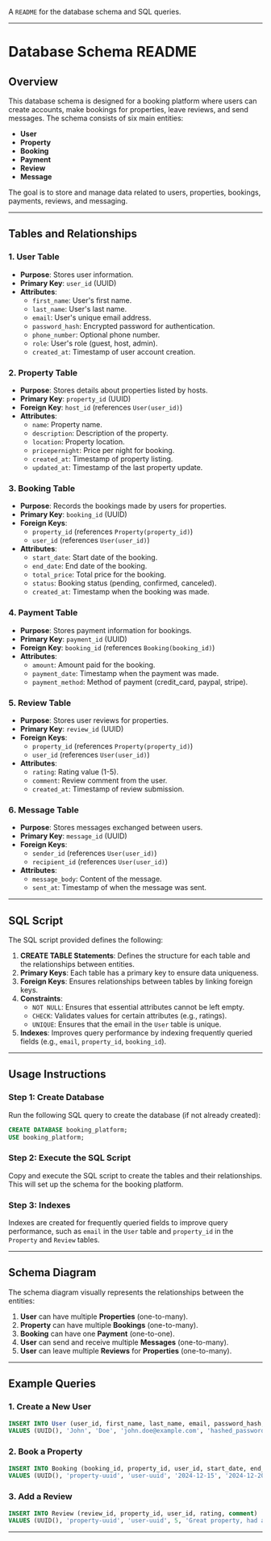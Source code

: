 A `README` for the database schema and SQL queries.

---

# **Database Schema README**

## **Overview**

This database schema is designed for a booking platform where users can create accounts, make bookings for properties, leave reviews, and send messages. The schema consists of six main entities:

- **User**
- **Property**
- **Booking**
- **Payment**
- **Review**
- **Message**

The goal is to store and manage data related to users, properties, bookings, payments, reviews, and messaging.

---

## **Tables and Relationships**

### **1. User Table**

- **Purpose**: Stores user information.
- **Primary Key**: `user_id` (UUID)
- **Attributes**:
  - `first_name`: User's first name.
  - `last_name`: User's last name.
  - `email`: User's unique email address.
  - `password_hash`: Encrypted password for authentication.
  - `phone_number`: Optional phone number.
  - `role`: User's role (guest, host, admin).
  - `created_at`: Timestamp of user account creation.

### **2. Property Table**

- **Purpose**: Stores details about properties listed by hosts.
- **Primary Key**: `property_id` (UUID)
- **Foreign Key**: `host_id` (references `User(user_id)`)
- **Attributes**:
  - `name`: Property name.
  - `description`: Description of the property.
  - `location`: Property location.
  - `pricepernight`: Price per night for booking.
  - `created_at`: Timestamp of property listing.
  - `updated_at`: Timestamp of the last property update.

### **3. Booking Table**

- **Purpose**: Records the bookings made by users for properties.
- **Primary Key**: `booking_id` (UUID)
- **Foreign Keys**:
  - `property_id` (references `Property(property_id)`)
  - `user_id` (references `User(user_id)`)
- **Attributes**:
  - `start_date`: Start date of the booking.
  - `end_date`: End date of the booking.
  - `total_price`: Total price for the booking.
  - `status`: Booking status (pending, confirmed, canceled).
  - `created_at`: Timestamp when the booking was made.

### **4. Payment Table**

- **Purpose**: Stores payment information for bookings.
- **Primary Key**: `payment_id` (UUID)
- **Foreign Key**: `booking_id` (references `Booking(booking_id)`)
- **Attributes**:
  - `amount`: Amount paid for the booking.
  - `payment_date`: Timestamp when the payment was made.
  - `payment_method`: Method of payment (credit_card, paypal, stripe).

### **5. Review Table**

- **Purpose**: Stores user reviews for properties.
- **Primary Key**: `review_id` (UUID)
- **Foreign Keys**:
  - `property_id` (references `Property(property_id)`)
  - `user_id` (references `User(user_id)`)
- **Attributes**:
  - `rating`: Rating value (1-5).
  - `comment`: Review comment from the user.
  - `created_at`: Timestamp of review submission.

### **6. Message Table**

- **Purpose**: Stores messages exchanged between users.
- **Primary Key**: `message_id` (UUID)
- **Foreign Keys**:
  - `sender_id` (references `User(user_id)`)
  - `recipient_id` (references `User(user_id)`)
- **Attributes**:
  - `message_body`: Content of the message.
  - `sent_at`: Timestamp of when the message was sent.

---

## **SQL Script**

The SQL script provided defines the following:

1. **CREATE TABLE Statements**: Defines the structure for each table and the relationships between entities.
2. **Primary Keys**: Each table has a primary key to ensure data uniqueness.
3. **Foreign Keys**: Ensures relationships between tables by linking foreign keys.
4. **Constraints**:
   - `NOT NULL`: Ensures that essential attributes cannot be left empty.
   - `CHECK`: Validates values for certain attributes (e.g., ratings).
   - `UNIQUE`: Ensures that the email in the `User` table is unique.
5. **Indexes**: Improves query performance by indexing frequently queried fields (e.g., `email`, `property_id`, `booking_id`).

---

## **Usage Instructions**

### **Step 1: Create Database**

Run the following SQL query to create the database (if not already created):

```sql
CREATE DATABASE booking_platform;
USE booking_platform;
```

### **Step 2: Execute the SQL Script**

Copy and execute the SQL script to create the tables and their relationships. This will set up the schema for the booking platform.

### **Step 3: Indexes**

Indexes are created for frequently queried fields to improve query performance, such as `email` in the `User` table and `property_id` in the `Property` and `Review` tables.

---

## **Schema Diagram**

The schema diagram visually represents the relationships between the entities:

1. **User** can have multiple **Properties** (one-to-many).
2. **Property** can have multiple **Bookings** (one-to-many).
3. **Booking** can have one **Payment** (one-to-one).
4. **User** can send and receive multiple **Messages** (one-to-many).
5. **User** can leave multiple **Reviews** for **Properties** (one-to-many).

---

## **Example Queries**

### **1. Create a New User**

```sql
INSERT INTO User (user_id, first_name, last_name, email, password_hash, phone_number, role)
VALUES (UUID(), 'John', 'Doe', 'john.doe@example.com', 'hashed_password', '123-456-7890', 'guest');
```

### **2. Book a Property**

```sql
INSERT INTO Booking (booking_id, property_id, user_id, start_date, end_date, total_price, status)
VALUES (UUID(), 'property-uuid', 'user-uuid', '2024-12-15', '2024-12-20', 500.00, 'pending');
```

### **3. Add a Review**

```sql
INSERT INTO Review (review_id, property_id, user_id, rating, comment)
VALUES (UUID(), 'property-uuid', 'user-uuid', 5, 'Great property, had a wonderful stay!');
```

---
